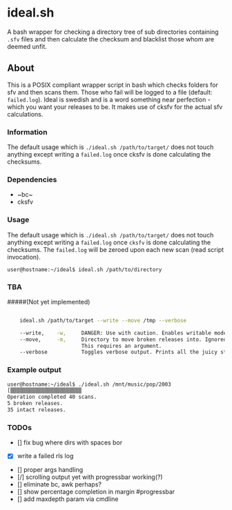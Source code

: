# ideal.sh
A bash wrapper for checking a directory tree of sub directories containing `.sfv` files and then calculate the checksum and blacklist those whom are deemed unfit. 

## About
This is a POSIX compliant wrapper script in bash which checks folders for sfv and then scans them. Those
who fail will be logged to a file (default: `failed.log`). Ideal is swedish and is a word something near
perfection - which you want your releases to be. It makes use of cksfv for the actual sfv calculations.

### Information
The default usage which is `./ideal.sh /path/to/target/` does not touch anything except writing a `failed.log` once cksfv is done calculating the checksums.


### Dependencies

* ~bc~
* cksfv

### Usage
The default usage which is `./ideal.sh /path/to/target/` does not touch anything except writing a `failed.log` once `cksfv` is done calculating the checksums. The `failed.log` will be zeroed upon each new scan (read script invocation).

`user@hostname:~/ideal$ ideal.sh /path/to/directory`

### TBA
#####(Not yet implemented)

```bash

	ideal.sh /path/to/target --write --move /tmp --verbose

	--write,	-w,		DANGER: Use with caution. Enables writable mode. Use with --move. 
	--move,		-m,		Directory to move broken releases into. Ignored unless -w is supplied.
						This requires an argument.
	--verbose			Toggles verbose output. Prints all the juicy stuff.

```


### Example output
```bash
user@hostname:~/ideal$ ./ideal.sh /mnt/music/pop/2003
[▒▒▒▒▒▒▒▒▒▒▒▒▒▒▒▒▒▒▒▒▒▒▒                                                       ]
Operation completed 40 scans.
5 broken releases.
35 intact releases.
```

### TODOs

* [] fix bug where dirs with spaces bor
* [x] write a failed rls log
* [] proper args handling
* [/] scrolling output yet with progressbar working(?)
* [] eliminate bc, awk perhaps?
* [] show percentage completion in margin #progressbar
* [] add maxdepth param via cmdline

